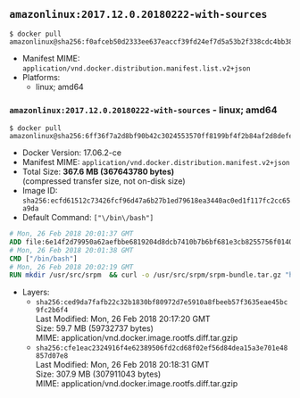 ## `amazonlinux:2017.12.0.20180222-with-sources`

```console
$ docker pull amazonlinux@sha256:f0afceb50d2333ee637eaccf39fd24ef7d5a53b2f338cdc4bb387d164dd99e4d
```

-	Manifest MIME: `application/vnd.docker.distribution.manifest.list.v2+json`
-	Platforms:
	-	linux; amd64

### `amazonlinux:2017.12.0.20180222-with-sources` - linux; amd64

```console
$ docker pull amazonlinux@sha256:6ff36f7a2d8bf90b42c3024553570ff8199bf4f2b84af2d8defe30ff6acf4b1a
```

-	Docker Version: 17.06.2-ce
-	Manifest MIME: `application/vnd.docker.distribution.manifest.v2+json`
-	Total Size: **367.6 MB (367643780 bytes)**  
	(compressed transfer size, not on-disk size)
-	Image ID: `sha256:ecfd61512c73426fcf96d47a6b27b1ed79618ea3440ac0ed1f117fc2cc65a9da`
-	Default Command: `["\/bin\/bash"]`

```dockerfile
# Mon, 26 Feb 2018 20:01:37 GMT
ADD file:6e14f2d79950a62aefbbe6819204d8dcb7410b7b6bf681e3cb8255756f014016 in / 
# Mon, 26 Feb 2018 20:01:38 GMT
CMD ["/bin/bash"]
# Mon, 26 Feb 2018 20:02:19 GMT
RUN mkdir /usr/src/srpm  && curl -o /usr/src/srpm/srpm-bundle.tar.gz "https://amazon-linux-docker-sources.s3-accelerate.amazonaws.com/amzn2/srpm-bundle.tar.gz?versionId=BmBczAzkqWrsCFD2Q5vc8iqUyZIE0MG_"  && echo "b9d7340dd289dd321545417119df32865f4ae305fdc0fb89549e3c4a50caf5e7 /usr/src/srpm/srpm-bundle.tar.gz" | sha256sum -c -
```

-	Layers:
	-	`sha256:ced9da7fafb22c32b1830bf80972d7e5910a8fbeeb57f3635eae45bc9fc2b6f4`  
		Last Modified: Mon, 26 Feb 2018 20:17:20 GMT  
		Size: 59.7 MB (59732737 bytes)  
		MIME: application/vnd.docker.image.rootfs.diff.tar.gzip
	-	`sha256:cfe1eac2324916f4e62389506fd2cd68f02ef56d84dea15a3e701e48857d07e8`  
		Last Modified: Mon, 26 Feb 2018 20:18:31 GMT  
		Size: 307.9 MB (307911043 bytes)  
		MIME: application/vnd.docker.image.rootfs.diff.tar.gzip
